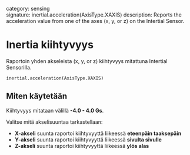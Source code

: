 category: sensing  
signature: inertial.acceleration(AxisType.XAXIS)
description:  Reports the acceleration value from one of the axes (x, y, or z) on the Intertial Sensor.

# Inertia kiihtyvyys

Raportoin yhden akseleista (x, y, or z) kiihtyvyys mitattuna Intertial Sensorilla.

```don
inertial.acceleration(AxisType.XAXIS)
```

## Miten käytetään

Kiihtyvyys mitataan välillä **-4.0 - 4.0 Gs**.

Valitse mitä akselisuuntaa tarkastellaan:

* **X-akseli** suunta raportoi kiihtyvyyttä liikeessä **eteenpäin taaksepäin**
* **Y-akseli** suunta raportoi kiihtyvyyttä liikeessä **sivulta sivulle**
* **Z-akseli** suunta raportoi kiihtyvyyttä liikeessä  **ylös alas**


<advanced>
</advanced>
